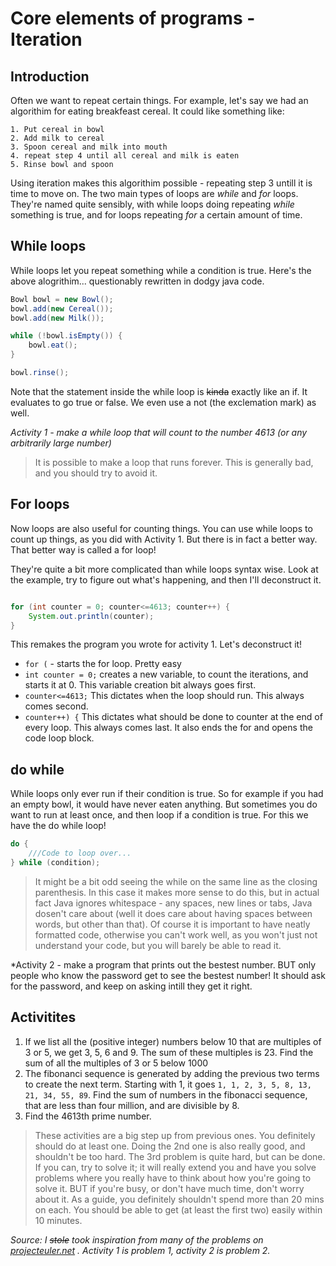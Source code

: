 # Core elements of programs - Iteration

## Introduction
Often we want to repeat certain things.
For example, let's say we had an algorithim for eating breakfeast cereal. It could like something like:
```
1. Put cereal in bowl
2. Add milk to cereal
3. Spoon cereal and milk into mouth
4. repeat step 4 until all cereal and milk is eaten
5. Rinse bowl and spoon
```

Using iteration makes this algorithim possible - repeating step 3 untill it is time to move on.
The two main types of loops are *while* and *for* loops. They're named quite sensibly, with while loops doing repeating *while* something is true, and for loops repeating *for* a certain amount of time.

## While loops

While loops let you repeat something while a condition is true.
Here's the above alogrithim... questionably rewritten in dodgy java code.

```Java
Bowl bowl = new Bowl();
bowl.add(new Cereal());
bowl.add(new Milk());

while (!bowl.isEmpty()) {
	bowl.eat();
}

bowl.rinse();
```

Note that the statement inside the while loop is ~~kinda~~ exactly like an if. It evaluates to go true or false. We even use a not (the exclemation mark) as well.

*Activity 1 - make a while loop that will count to the number 4613 (or any arbitrarily large number)*

> It is possible to make a loop that runs forever. This is generally bad, and you should try to avoid it.

## For loops
Now loops are also useful for counting things. You can use while loops to count up things, as you did with Activity 1. But there is in fact a better way. That better way is called a for loop!

They're quite a bit more complicated than while loops syntax wise. Look at the example, try to figure out what's happening, and then I'll deconstruct it.

```Java

for (int counter = 0; counter<=4613; counter++) {
	System.out.println(counter);
}
```

This remakes the program you wrote for activity 1.
Let's deconstruct it!

* ```for (``` - starts the for loop. Pretty easy
* ```int counter = 0;``` creates a new variable, to count the iterations, and starts it at 0. This variable creation bit always goes first.
* ```counter<=4613;``` This dictates when the loop should run. This always comes second.
* ```counter++) {``` This dictates what should be done to counter at the end of every loop. This always comes last. It also ends the for and opens the code loop block.

## do while
While loops only ever run if their condition is true. So for example if you had an empty bowl, it would have never eaten anything. But sometimes you do want to run at least once, and then loop if a condition is true.
For this we have the do while loop!

```Java
do {
	///Code to loop over...
} while (condition);
```

> It might be a bit odd seeing the while on the same line as the closing parenthesis. In this case it makes more sense to do this, but in actual fact Java ignores whitespace - any spaces, new lines or tabs, Java dosen't care about (well it does care about having spaces between words, but other than that). Of course it is important to have neatly formatted code, otherwise you can't work well, as you won't just not understand your code, but you will barely be able to read it.

*Activity 2 - make a program that prints out the bestest number. BUT only people who know the password get to see the bestest number! It should ask for the password, and keep on asking intill they get it right.

## Activitites
1. If we list all the (positive integer) numbers below 10 that are multiples of 3 or 5, we get 3, 5, 6 and 9. The sum of these multiples is 23. Find the sum of all the multiples of 3 or 5 below 1000
2. The fibonanci sequence is generated by adding the previous two terms to create the next term. Starting with 1, it goes ```1, 1, 2, 3, 5, 8, 13, 21, 34, 55, 89```. Find the sum of numbers in the fibonacci sequence, that are less than four million, and are divisible by 8.
3. Find the 4613th prime number.

> These activities are a big step up from previous ones. You definitely should do at least one. Doing the 2nd one is also really good, and shouldn't be too hard. The 3rd problem is quite hard, but can be done. If you can, try to solve it; it will really extend you and have you solve problems where you really have to think about how you're going to solve it. BUT if you're busy, or don't have much time, don't worry about it. As a guide, you definitely shouldn't spend more than 20 mins on each. You should be able to get (at least the first two) easily within 10 minutes.

*Source: I ~~stole~~ took inspiration from many of the problems on [projecteuler.net](https://projecteuler.net) . Activity 1 is problem 1, activity 2 is problem 2.*